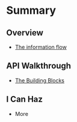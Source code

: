 # Summary

## Overview

* [The information flow](README.md)

## API Walkthrough

* [The Building Blocks](methods.md)

## I Can Haz

* More 



